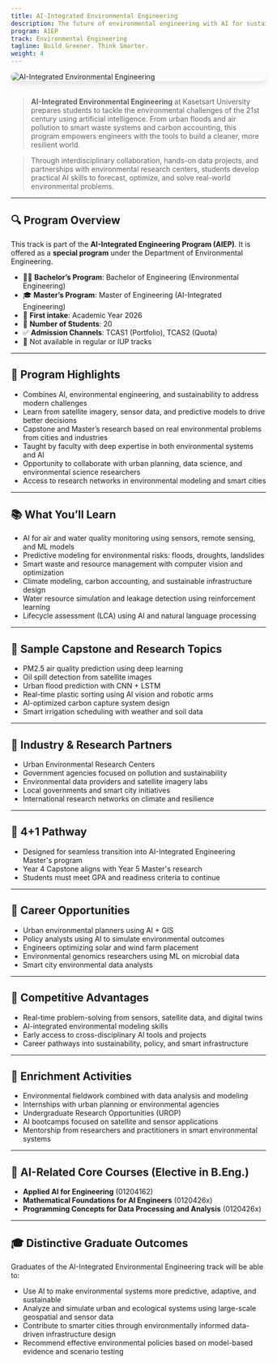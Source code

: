 ```yaml
---
title: AI-Integrated Environmental Engineering
description: The future of environmental engineering with AI for sustainability, climate resilience, and smart cities.
program: AIEP
track: Environmental Engineering
tagline: Build Greener. Think Smarter.
weight: 4
---
```


<img src="/img/banners/environmental-hero.png"
     alt="AI-Integrated Environmental Engineering"
     style="max-width: 100%; height: auto; margin: 0 0 2rem 0; border-radius: 1rem; box-shadow: 0 6px 12px rgba(0,0,0,0.1); display: block;" />

> **AI-Integrated Environmental Engineering** at Kasetsart University prepares students to tackle the environmental challenges of the 21st century using artificial intelligence. From urban floods and air pollution to smart waste systems and carbon accounting, this program empowers engineers with the tools to build a cleaner, more resilient world.

> Through interdisciplinary collaboration, hands-on data projects, and partnerships with environmental research centers, students develop practical AI skills to forecast, optimize, and solve real-world environmental problems.

---

## 🔍 Program Overview

This track is part of the **AI-Integrated Engineering Program (AIEP)**. It is offered as a **special program** under the Department of Environmental Engineering.

- 🧑‍🏫 **Bachelor’s Program**: Bachelor of Engineering (Environmental Engineering)
- 🎓 **Master’s Program**: Master of Engineering (AI-Integrated Engineering)
- 📅 **First intake**: Academic Year 2026
- 👥 **Number of Students**: 20
- ✅ **Admission Channels**: TCAS1 (Portfolio), TCAS2 (Quota)
- 🚫 Not available in regular or IUP tracks

---

## 🧠 Program Highlights

- Combines AI, environmental engineering, and sustainability to address modern challenges
- Learn from satellite imagery, sensor data, and predictive models to drive better decisions
- Capstone and Master’s research based on real environmental problems from cities and industries
- Taught by faculty with deep expertise in both environmental systems and AI
- Opportunity to collaborate with urban planning, data science, and environmental science researchers
- Access to research networks in environmental modeling and smart cities

---

## 📚 What You’ll Learn

- AI for air and water quality monitoring using sensors, remote sensing, and ML models
- Predictive modeling for environmental risks: floods, droughts, landslides
- Smart waste and resource management with computer vision and optimization
- Climate modeling, carbon accounting, and sustainable infrastructure design
- Water resource simulation and leakage detection using reinforcement learning
- Lifecycle assessment (LCA) using AI and natural language processing

---

## 🧪 Sample Capstone and Research Topics

- PM2.5 air quality prediction using deep learning
- Oil spill detection from satellite images
- Urban flood prediction with CNN + LSTM
- Real-time plastic sorting using AI vision and robotic arms
- AI-optimized carbon capture system design
- Smart irrigation scheduling with weather and soil data

---

## 🤝 Industry & Research Partners

- Urban Environmental Research Centers
- Government agencies focused on pollution and sustainability
- Environmental data providers and satellite imagery labs
- Local governments and smart city initiatives
- International research networks on climate and resilience

---

## 🔄 4+1 Pathway

- Designed for seamless transition into AI-Integrated Engineering Master's program
- Year 4 Capstone aligns with Year 5 Master's research
- Students must meet GPA and readiness criteria to continue

---

## 🧭 Career Opportunities

- Urban environmental planners using AI + GIS
- Policy analysts using AI to simulate environmental outcomes
- Engineers optimizing solar and wind farm placement
- Environmental genomics researchers using ML on microbial data
- Smart city environmental data analysts

---

## 🌟 Competitive Advantages

- Real-time problem-solving from sensors, satellite data, and digital twins
- AI-integrated environmental modeling skills
- Early access to cross-disciplinary AI tools and projects
- Career pathways into sustainability, policy, and smart infrastructure

---

## 🎒 Enrichment Activities

- Environmental fieldwork combined with data analysis and modeling
- Internships with urban planning or environmental agencies
- Undergraduate Research Opportunities (UROP)
- AI bootcamps focused on satellite and sensor applications
- Mentorship from researchers and practitioners in smart environmental systems

---

## 🧩 AI-Related Core Courses (Elective in B.Eng.)

- **Applied AI for Engineering** (01204162)
- **Mathematical Foundations for AI Engineers** (0120426x)
- **Programming Concepts for Data Processing and Analysis** (0120426x)

---

## 🎓 Distinctive Graduate Outcomes

Graduates of the AI-Integrated Environmental Engineering track will be able to:

- Use AI to make environmental systems more predictive, adaptive, and sustainable
- Analyze and simulate urban and ecological systems using large-scale geospatial and sensor data
- Contribute to smarter cities through environmentally informed data-driven infrastructure design
- Recommend effective environmental policies based on model-based evidence and scenario testing